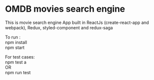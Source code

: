 # OMDB movies search engine

This is movie search engine App built in ReactJs (create-react-app and webpack), Redux, styled-component and redux-saga

To run : <br />
npm install <br />
npm start


For test cases: <br />
npm test a     <br />OR<br />     npm run test 
